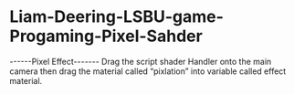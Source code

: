 # Liam-Deering-LSBU-game-Progaming-Pixel-Sahder


------Pixel Effect-------
Drag the script shader Handler onto the main camera then drag the material called “pixlation” into variable called effect material.

